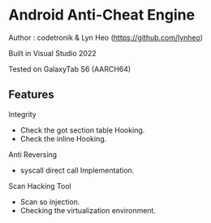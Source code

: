 # Android Anti-Cheat Engine

Author : codetronik & Lyn Heo (https://github.com/lynheo)

Built in Visual Studio 2022

Tested on GalaxyTab S6 (AARCH64)

## Features
Integrity
 - Check the got section table Hooking.
 - Check the inline Hooking.

Anti Reversing
 - syscall direct call Implementation.
 
Scan Hacking Tool
 - Scan so injection.
 - Checking the virtualization environment.
